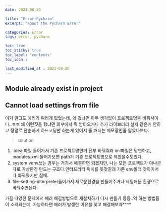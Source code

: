 ```yaml
---
date: 2021-08-20

title: "Error-Pycharm"
excerpt: "about the Pycharm Error"

categories: Error
tags: error, pycharm

toc: true  
toc_sticky: true
toc_label: "contents"
toc_icon : 

last_modified_at : 2021-08-20
---
```


## Module already exist in project

## Cannot load settings from file

이거 말고도 에러가 여러개 떴었는데, 왜 떴냐면 아무 생각없이 프로젝트명을 바꿔서이다..ㅎㅎ
왜 이런짓을 했냐면 외부에서 뭐 받아오거나 추가 라이브러리 설치 같은거 안하고 정말로 단순하게 하드코딩만 하는게 있어서
줄 쳐지는 메모장인줄 알았나보다.
>solution  

1. .idea 파일 들어가서 기존 프로젝트명인거 전부 바꿔줘라 iml파일은 당연하고, modules.xml 들어가보면 path가 기존 프로젝트명으로 되있을수도있다.
2. system venv쓰는 경우는 거기서 해결하면 되겠지만, 나는 모든 프로젝트가 아나콘다로 가상환경 만드는 구조다.인터프리터 위치를 못찾길래 기존 env폴더 찾아가서 다 바꿔줬지만 실패.
3. file-setting-interpreter들어가서 새로운환경을 만들어주거나 세팅해둔 환경으로 바꿔주면된다.

가끔 다양한 문제에서 에러 해결방법으로 재설치하기 다시 만들기 등등..억 하는 방법들이 소개되는데, 가능하다면 에러가 발생한 이유를 찾고 해결해보자*^^*  

